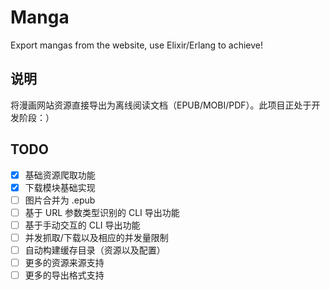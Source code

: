 # Manga

Export mangas from the website, use Elixir/Erlang to achieve!

## 说明

将漫画网站资源直接导出为离线阅读文档（EPUB/MOBI/PDF）。此项目正处于开发阶段：）


## TODO

- [x] 基础资源爬取功能
- [x] 下载模块基础实现
- [ ] 图片合并为 .epub
- [ ] 基于 URL 参数类型识别的 CLI 导出功能
- [ ] 基于手动交互的 CLI 导出功能
- [ ] 并发抓取/下载以及相应的并发量限制
- [ ] 自动构建缓存目录（资源以及配置）
- [ ] 更多的资源来源支持
- [ ] 更多的导出格式支持
